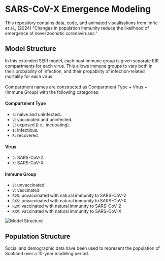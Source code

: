 # SARS-CoV-X Emergence Modeling
This repository contains data, code, and animated visualisations from Imrie et al., (2024) "Changes in population immunity reduce the likelihood of emergence of novel zoonotic coronaviruses."

## Model Structure
In this extended SEIR model, each host immune group is given separate EIR compartments for each virus. This allows immune groups to vary both in their probability of infection, and their propability of infection-related mortality for each virus.<br><br>
Compartment names are constructed as Compartment Type + Virus + (Immune Group) with the following categories:
#### Compartment Type
- `S`: naive and uninfected..
- `V`: vaccinated and uninfected.
- `E`: exposed (i.e., incubating).
- `I`: infectious.
- `R`: recovered.
#### Virus
- `2`: SARS-CoV-2.
- `X`: SARS-CoV-X.
#### Immune Group
- `S`: unvaccinated
- `V`: vaccinated
- `R2S`: unvaccinated with natural immunity to SARS-CoV-2
- `RXS`: unvaccinated with natural immunity to SARS-CoV-X
- `R2V`: vaccinated with natural immunity to SARS-CoV-2
- `RXV`: vaccinated with natural immunity to SARS-CoV-X

<img src="https://github.com/ryanmimrie/Publications-2024-SARSX-Emergence-Modeling/blob/main/img/Model%20Structure.png" alt="Model Structure" style="display: block; margin: auto;">

## Population Structure
Social and demographic data have been used to represent the population of Scotland over a 10-year modeling period.
